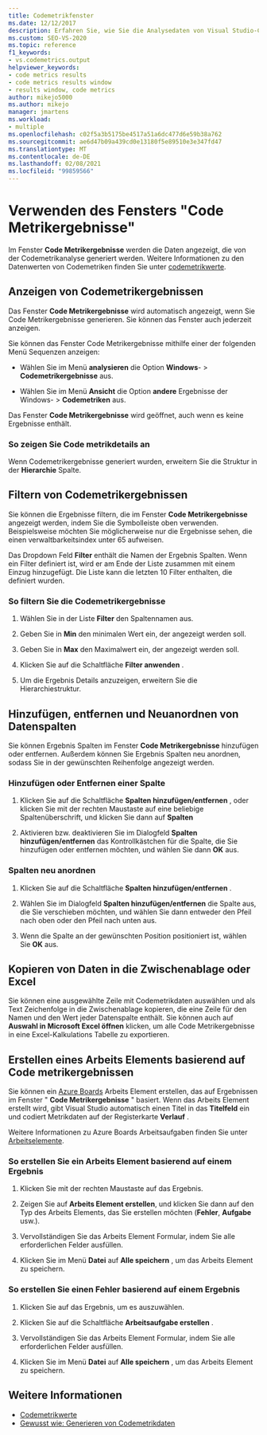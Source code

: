 ```yaml
---
title: Codemetrikfenster
ms.date: 12/12/2017
description: Erfahren Sie, wie Sie die Analysedaten von Visual Studio-Codemetriken anzeigen, Filtern, neu anordnen und exportieren. Weitere Informationen finden Sie unter Erstellen von Arbeitsaufgaben basierend auf Code metrikergebnissen.
ms.custom: SEO-VS-2020
ms.topic: reference
f1_keywords:
- vs.codemetrics.output
helpviewer_keywords:
- code metrics results
- code metrics results window
- results window, code metrics
author: mikejo5000
ms.author: mikejo
manager: jmartens
ms.workload:
- multiple
ms.openlocfilehash: c02f5a3b5175be4517a51a6dc477d6e59b38a762
ms.sourcegitcommit: ae6d47b09a439cd0e13180f5e89510e3e347fd47
ms.translationtype: MT
ms.contentlocale: de-DE
ms.lasthandoff: 02/08/2021
ms.locfileid: "99859566"
---
```

# <a name="use-the-code-metrics-results-window"></a>Verwenden des Fensters "Code Metrikergebnisse"

Im Fenster **Code Metrikergebnisse** werden die Daten angezeigt, die von der Codemetrikanalyse generiert werden. Weitere Informationen zu den Datenwerten von Codemetriken finden Sie unter [codemetrikwerte](../code-quality/code-metrics-values.md).

## <a name="display-code-metrics-results"></a>Anzeigen von Codemetrikergebnissen

Das Fenster **Code Metrikergebnisse** wird automatisch angezeigt, wenn Sie Code Metrikergebnisse generieren. Sie können das Fenster auch jederzeit anzeigen.

Sie können das Fenster Code Metrikergebnisse mithilfe einer der folgenden Menü Sequenzen anzeigen:

- Wählen Sie im Menü **analysieren** die Option **Windows**-  >  **Codemetrikergebnisse** aus.

- Wählen Sie im Menü **Ansicht** die Option **andere** Ergebnisse der Windows-  >  **Codemetriken** aus.

Das Fenster **Code Metrikergebnisse** wird geöffnet, auch wenn es keine Ergebnisse enthält.

### <a name="to-view-code-metrics-details"></a>So zeigen Sie Code metrikdetails an

Wenn Codemetrikergebnisse generiert wurden, erweitern Sie die Struktur in der **Hierarchie** Spalte.

## <a name="filter-code-metrics-results"></a>Filtern von Codemetrikergebnissen

Sie können die Ergebnisse filtern, die im Fenster **Code Metrikergebnisse** angezeigt werden, indem Sie die Symbolleiste oben verwenden. Beispielsweise möchten Sie möglicherweise nur die Ergebnisse sehen, die einen verwaltbarkeitsindex unter 65 aufweisen.

Das Dropdown Feld **Filter** enthält die Namen der Ergebnis Spalten. Wenn ein Filter definiert ist, wird er am Ende der Liste zusammen mit einem Einzug hinzugefügt. Die Liste kann die letzten 10 Filter enthalten, die definiert wurden.

### <a name="to-filter-the-code-metrics-results"></a>So filtern Sie die Codemetrikergebnisse

1. Wählen Sie in der Liste **Filter** den Spaltennamen aus.

2. Geben Sie in **Min** den minimalen Wert ein, der angezeigt werden soll.

3. Geben Sie in **Max** den Maximalwert ein, der angezeigt werden soll.

4. Klicken Sie auf die Schaltfläche **Filter anwenden** .

5. Um die Ergebnis Details anzuzeigen, erweitern Sie die Hierarchiestruktur.

## <a name="add-remove-and-rearrange-data-columns"></a>Hinzufügen, entfernen und Neuanordnen von Datenspalten

Sie können Ergebnis Spalten im Fenster **Code Metrikergebnisse** hinzufügen oder entfernen. Außerdem können Sie Ergebnis Spalten neu anordnen, sodass Sie in der gewünschten Reihenfolge angezeigt werden.

### <a name="add-or-remove-a-column"></a>Hinzufügen oder Entfernen einer Spalte

1. Klicken Sie auf die Schaltfläche **Spalten hinzufügen/entfernen** , oder klicken Sie mit der rechten Maustaste auf eine beliebige Spaltenüberschrift, und klicken Sie dann auf **Spalten**

1. Aktivieren bzw. deaktivieren Sie im Dialogfeld **Spalten hinzufügen/entfernen** das Kontrollkästchen für die Spalte, die Sie hinzufügen oder entfernen möchten, und wählen Sie dann **OK** aus.

### <a name="rearrange-columns"></a>Spalten neu anordnen

1. Klicken Sie auf die Schaltfläche **Spalten hinzufügen/entfernen** .

1. Wählen Sie im Dialogfeld **Spalten hinzufügen/entfernen** die Spalte aus, die Sie verschieben möchten, und wählen Sie dann entweder den Pfeil nach oben oder den Pfeil nach unten aus.

1. Wenn die Spalte an der gewünschten Position positioniert ist, wählen Sie **OK** aus.

## <a name="copy-data-to-the-clipboard-or-excel"></a>Kopieren von Daten in die Zwischenablage oder Excel

Sie können eine ausgewählte Zeile mit Codemetrikdaten auswählen und als Text Zeichenfolge in die Zwischenablage kopieren, die eine Zeile für den Namen und den Wert jeder Datenspalte enthält. Sie können auch auf **Auswahl in Microsoft Excel öffnen** klicken, um alle Code Metrikergebnisse in eine Excel-Kalkulations Tabelle zu exportieren.

## <a name="create-a-work-item-based-on-code-metric-results"></a>Erstellen eines Arbeits Elements basierend auf Code metrikergebnissen

Sie können ein [Azure Boards](/azure/devops/boards/index?view=vsts&preserve-view=true) Arbeits Element erstellen, das auf Ergebnissen im Fenster " **Code Metrikergebnisse** " basiert. Wenn das Arbeits Element erstellt wird, gibt Visual Studio automatisch einen Titel in das **Titelfeld** ein und codiert Metrikdaten auf der Registerkarte **Verlauf** .

Weitere Informationen zu Azure Boards Arbeitsaufgaben finden Sie unter [Arbeitselemente](/azure/devops/boards/work-items/index?view=vsts&preserve-view=true).

### <a name="to-create-a-work-item-based-on-a-result"></a>So erstellen Sie ein Arbeits Element basierend auf einem Ergebnis

1. Klicken Sie mit der rechten Maustaste auf das Ergebnis.

2. Zeigen Sie auf **Arbeits Element erstellen**, und klicken Sie dann auf den Typ des Arbeits Elements, das Sie erstellen möchten (**Fehler**, **Aufgabe** usw.).

3. Vervollständigen Sie das Arbeits Element Formular, indem Sie alle erforderlichen Felder ausfüllen.

4. Klicken Sie im Menü **Datei** auf **Alle speichern** , um das Arbeits Element zu speichern.

### <a name="to-create-a-bug-based-on-a-result"></a>So erstellen Sie einen Fehler basierend auf einem Ergebnis

1. Klicken Sie auf das Ergebnis, um es auszuwählen.

2. Klicken Sie auf die Schaltfläche **Arbeitsaufgabe erstellen** .

3. Vervollständigen Sie das Arbeits Element Formular, indem Sie alle erforderlichen Felder ausfüllen.

4. Klicken Sie im Menü **Datei** auf **Alle speichern** , um das Arbeits Element zu speichern.

## <a name="see-also"></a>Weitere Informationen

- [Codemetrikwerte](../code-quality/code-metrics-values.md)
- [Gewusst wie: Generieren von Codemetrikdaten](../code-quality/how-to-generate-code-metrics-data.md)

